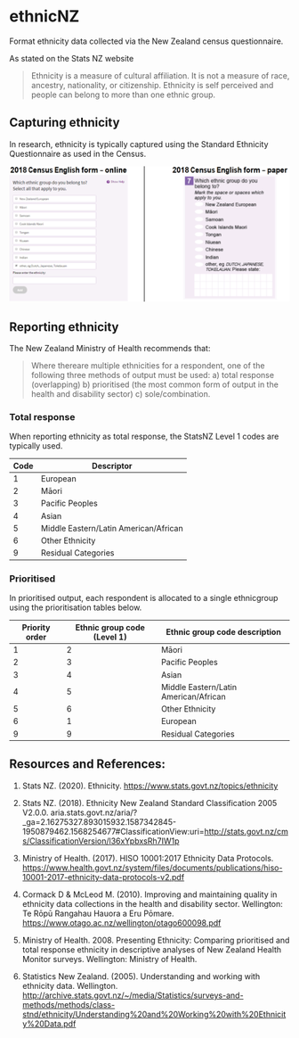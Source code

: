 # ethnicNZ
Format ethnicity data collected via the New Zealand census questionnaire.

As stated on the Stats NZ website
> Ethnicity is a measure of cultural affiliation. It is not a measure of race,
ancestry, nationality, or citizenship. Ethnicity is self perceived and people
can belong to more than one ethnic group.


## Capturing ethnicity
In research, ethnicity is typically captured using the Standard Ethnicity
Questionnaire as used in the Census.

![Census ethnicity question](/images/Ethnicity_question.png)


## Reporting ethnicity
The New Zealand Ministry of Health recommends that:
> Where thereare multiple ethnicities for a respondent, one of the following
three methods of output must be used: 
  a) total response (overlapping)
  b) prioritised (the most common form of output in the health and disability
sector) 
  c) sole/combination.

### Total response
When reporting ethnicity as total response, the StatsNZ Level 1 codes are typically used.

Code | Descriptor
---- | ----------
1 | European
2 | Māori
3 | Pacific Peoples
4 | Asian
5 | Middle Eastern/Latin American/African
6 | Other Ethnicity
9 | Residual Categories


### Prioritised 
In prioritised output, each respondent is allocated to a single ethnicgroup using the prioritisation tables below.

Priority order | Ethnic group code (Level 1) | Ethnic group code description
-------------- | --------------------------- | -----------------------------
1 | 2 | Māori
2 | 3 | Pacific Peoples
3 | 4 | Asian
4 | 5 | Middle Eastern/Latin American/African
5 | 6 | Other Ethnicity
6 | 1 | European
9 | 9 | Residual Categories



## Resources and References:

1. Stats NZ. (2020). Ethnicity. https://www.stats.govt.nz/topics/ethnicity

2. Stats NZ. (2018). Ethnicity New Zealand Standard Classification 2005 V2.0.0.  aria.stats.govt.nz/aria/?_ga=2.16275327.893015932.1587342845-1950879462.1568254677#ClassificationView:uri=http://stats.govt.nz/cms/ClassificationVersion/l36xYpbxsRh7IW1p

3. Ministry of Health. (2017). HISO 10001:2017 Ethnicity Data Protocols. 
https://www.health.govt.nz/system/files/documents/publications/hiso-10001-2017-ethnicity-data-protocols-v2.pdf

4. Cormack D & McLeod M. (2010). Improving and maintaining quality in ethnicity data collections in the health and disability sector. Wellington: Te Rōpū Rangahau Hauora a Eru Pōmare. https://www.otago.ac.nz/wellington/otago600098.pdf

5. Ministry of Health. 2008. Presenting Ethnicity: Comparing prioritised and total response ethnicity in descriptive analyses of New Zealand Health Monitor surveys. Wellington: Ministry of Health. 

6. Statistics New Zealand. (2005). Understanding and working with ethnicity data. Wellington. http://archive.stats.govt.nz/~/media/Statistics/surveys-and-methods/methods/class-stnd/ethnicity/Understanding%20and%20Working%20with%20Ethnicity%20Data.pdf

